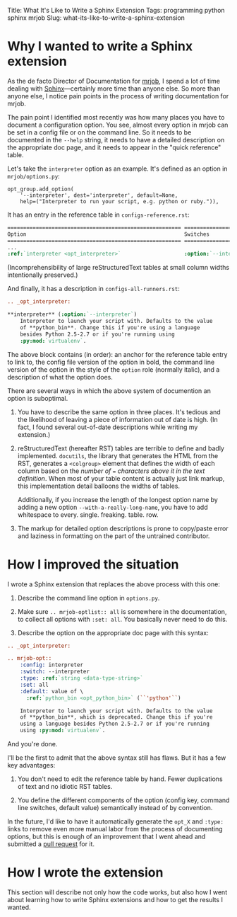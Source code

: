Title: What It's Like to Write a Sphinx Extension
Tags: programming python sphinx mrjob
Slug: what-its-like-to-write-a-sphinx-extension

Why I wanted to write a Sphinx extension
========================================

As the de facto Director of Documentation for [mrjob](mrjob), I spend a lot of
time dealing with [Sphinx](sphinx)—certainly more time than anyone else. So
more than anyone else, I notice pain points in the process of writing
documentation for mrjob.

[mrjob]: http://pythonhosted.org/mrjob/
[sphinx]: http://sphinx-doc.org/

The pain point I identified most recently was how many places you have to
document a configuration option. You see, almost every option in mrjob can be
set in a config file or on the command line. So it needs to be documented in
the `--help` string, it needs to have a detailed description on the appropriate
doc page, and it needs to appear in the "quick reference" table.

Let's take the `interpreter` option as an example. It's defined as an option in
`mrjob/options.py`:

```
opt_group.add_option(
    '--interpreter', dest='interpreter', default=None,
    help=("Interpreter to run your script, e.g. python or ruby.")),
```

It has an entry in the reference table in `configs-reference.rst`:

```rst
======================================================= ================================================================== ============================== ================
Option                                                  Switches                                                           Default                        Data type
======================================================= ================================================================== ============================== ================
...
:ref:`interpreter <opt_interpreter>`                    :option:`--interpreter`                                            (value of *python_bin*)        |dt-command|
```

(Incomprehensibility of large reStructuredText tables at small column
widths intentionally preserved.)

And finally, it has a description in `configs-all-runners.rst`:

```rst
.. _opt_interpreter:

**interpreter** (:option:`--interpreter`)
    Interpreter to launch your script with. Defaults to the value
    of **python_bin**. Change this if you're using a language
    besides Python 2.5-2.7 or if you're running using
    :py:mod:`virtualenv`.
```

The above block contains (in order): an anchor for the reference table entry to
link to, the config file version of the option in bold, the command line
version of the option in the style of the `option` role (normally italic), and
a description of what the option does.

There are several ways in which the above system of documention an option is
suboptimal.

1. You have to describe the same option in three places. It's tedious and the
   likelihood of leaving a piece of information out of date is high. (In fact,
   I found several out-of-date descriptions while writing my extension.)

2. reStructuredText (hereafter RST) tables are terrible to define and badly
   implemented. `docutils`, the library that generates the HTML from the RST,
   generates a `<colgroup>` element that defines the width of each column based
   on the *number of `=` characters above it in the text definition*. When most
   of your table content is actually just link markup, this implementation
   detail balloons the widths of tables.
   
   Additionally, if you increase the length of the longest option name by
   adding a new option `--with-a-really-long-name`, you have to add whitespace
   to every. single. freaking. table. row.

3. The markup for detailed option descriptions is prone to copy/paste error and
   laziness in formatting on the part of the untrained contributor.

How I improved the situation
============================

I wrote a Sphinx extension that replaces the above process with this one:

1. Describe the command line option in `options.py`.

2. Make sure `.. mrjob-optlist:: all` is somewhere in the documentation, to
   collect all options with `:set: all`. You basically never need to do this.

3. Describe the option on the appropriate doc page with this syntax:

```rst
.. _opt_interpreter:

.. mrjob-opt::
    :config: interpreter
    :switch: --interpreter
    :type: :ref:`string <data-type-string>`
    :set: all
    :default: value of \
      :ref:`python_bin <opt_python_bin>` (``'python'``)

    Interpreter to launch your script with. Defaults to the value
    of **python_bin**, which is deprecated. Change this if you're
    using a language besides Python 2.5-2.7 or if you're running
    using :py:mod:`virtualenv`.
```

And you're done.

I'll be the first to admit that the above syntax still has flaws. But it has a
few key advantages:

1. You don't need to edit the reference table by hand. Fewer duplications of
   text and no idiotic RST tables.

2. You define the different components of the option (config key, command line
   switches, default value) semantically instead of by convention.

In the future, I'd like to have it automatically generate the `opt_X` and
`:type:` links to remove even more manual labor from the process of documenting
options, but this is enough of an improvement that I went ahead and submitted a
[pull request](pr) for it.

[pr]: https://github.com/Yelp/mrjob/pull/702

How I wrote the extension
=========================

This section will describe not only how the code works, but also how I went
about learning how to write Sphinx extensions and how to get the results I
wanted.
